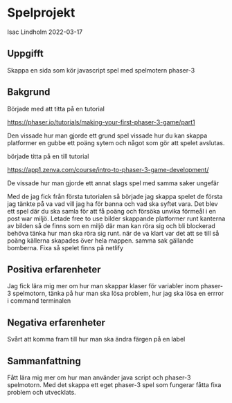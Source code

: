 # Spelprojekt

Isac Lindholm 2022-03-17

## Uppgifft

Skappa en sida som kör javascript spel med spelmotern phaser-3

## Bakgrund

Började med att titta på en tutorial

https://phaser.io/tutorials/making-your-first-phaser-3-game/part1  

Den vissade hur man gjorde ett grund spel vissade hur du kan skappa platformer en gubbe ett poäng sytem och något som gör att spelet avslutas.

började titta på en till tutorial

https://app1.zenva.com/course/intro-to-phaser-3-game-development/

De vissade hur man gjorde ett annat slags spel med samma saker ungefär

Med de jag fick från första tutorialen så började jag skappa spelet de första jag tänkte på va vad vill jag ha för banna och vad ska syftet vara. Det blev ett spel där du ska samla för att få poäng och försöka unvika förmeål i en post war miljö. Letade free to use bilder skappande platformer runt kanterna av bilden så de finns som en miljö där man kan röra sig och bli blockerad behöva tänka hur man ska röra sig runt. när de va klart var det att se till så poäng källerna skapades över hela mappen. samma sak gällande bomberna. Fixa så spelet finns på netlify

## Positiva erfarenheter

Jag fick lära mig mer om hur man skappar klaser för variabler inom phaser-3 spelmotorn, tänka på hur man ska lösa problem, hur jag ska lösa en errror i command terminalen


## Negativa erfarenheter

Svårt att komma fram till hur man ska ändra färgen på en label


## Sammanfattning

Fått lära mig mer om hur man använder java script och phaser-3 spelmotorn. Med det skappa ett eget phaser-3 spel som fungerar fåtta fixa problem och utvecklats.